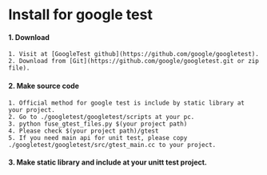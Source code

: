 Install for google test
=======================

#### 1. Download
    1. Visit at [GoogleTest github](https://github.com/google/googletest).
    2. Download from [Git](https://github.com/google/googletest.git or zip file).

#### 2. Make source code
    1. Official method for google test is include by static library at your project.
    2. Go to ./googletest/googletest/scripts at your pc.
    3. python fuse_gtest_files.py $(your project path)
    4. Please check $(your project path)/gtest
    5. If you need main api for unit test, please copy ./googletest/googletest/src/gtest_main.cc to your project.

#### 3. Make static library and include at your unitt test project.   


